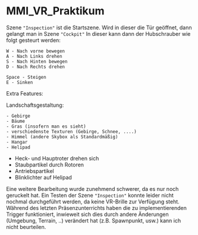 # MMI_VR_Praktikum

Szene ``"Inspection"`` ist die Startszene. Wird in dieser die Tür geöffnet, dann gelangt man in Szene ``"Cockpit"``
In dieser kann dann der Hubschrauber wie folgt gesteurt werden:

```
W - Nach vorne bewegen
A - Nach Links drehen
S - Nach Hinten bewegen
D - Nach Rechts drehen

Space - Steigen
E - Sinken 
```

Extra Features:

Landschaftsgestaltung:
```
- Gebirge
- Bäume
- Gras (insofern man es sieht)
- verschiedenste Texturen (Gebirge, Schnee, ....)
- Himmel (andere Skybox als Standardmäßig)
- Hangar
- Helipad
```
- Heck- und Hauptroter drehen sich 
- Staubpartikel durch Rotoren
- Antriebspartikel
- Blinklichter auf Helipad 

Eine weitere Bearbeitung wurde zunehmend schwerer, da es nur noch geruckelt hat.
Ein Testen der Szene ``"Inspection"`` konnte leider nicht nochmal durchgeführt werden, da keine VR-Brille zur Verfügung steht. 
Während des letzten Präsenzunterrichts haben die zu implementierenden Trigger funktioniert, inwieweit sich dies durch andere Änderungen (Umgebung, Terrain, ..) verändert hat (z.B. Spawnpunkt, usw.) kann ich nicht beurteilen.
